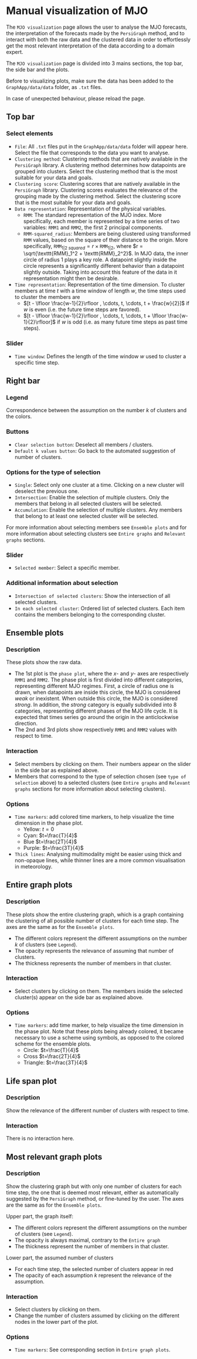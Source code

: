 
Manual visualization of MJO
===============================================================================

The `MJO visualization` page allows the user to analyse the MJO forecasts, the interpretation of the forecasts made by the `PersiGraph` method, and to interact with both the raw data and the clustered data in order to effortlessly get the most relevant interpretation of the data according to a domain expert.

The `MJO visualization` page is divided into 3 mains sections, the top bar, the side bar and the plots.

Before to visualizing plots, make sure the data has been added to the `GraphApp/data/data` folder, as `.txt` files.

In case of unexpected behaviour, please reload the page.

Top bar
-------------------------------------------------------------------------------

### Select elements

- `File`: All `.txt` files put in the `GraphApp/data/data` folder will appear here. Select the file that corresponds to the data you want to analyse.
- `Clustering method`: Clustering methods that are natively available in the `PersiGraph` library. A clustering method determines how datapoints are grouped into clusters. Select the clustering method that is the most suitable for your data and goals.
- `Clustering score`: Clustering scores that are natively available in the `PersiGraph` library. Clustering scores evaluates the relevance of the grouping made by the clustering method. Select the clustering score that is the most suitable for your data and goals.
- `Data representation`: Representation of the physical variables.
  - `RMM`: The standard representation of the MJO index. More specifically, each member is represented by a time series of two variables: `RMM1` and `RMM2`, the first 2 principal components.
  - `RMM-squared_radius`: Members are being clustered using transformed `RMM` values, based on the square of their distance to the origin. More specifically, $\texttt{RMM}_{1|2\;squared} = r \times \texttt{RMM}_{1|2}$, where $r = \sqrt{\texttt{RMM}_1^2 + \texttt{RMM}_2^2}$. In MJO data, the inner circle of radius 1 plays a key role. A datapoint slightly inside the circle represents a significantly different behavior than a datapoint slightly outside. Taking into account this feature of the data in it representation might then be desirable.
- `Time representation`: Representation of the time dimension. To cluster members at time $t$ with a time window of length $w$, the time steps used to cluster the members are
  - $[t - \lfloor \frac{w-1}{2}\rfloor , \cdots, t, \cdots, t + \frac{w}{2}]$ if $w$ is even (i.e. the future time steps are favored).
  - $[t - \lfloor \frac{w-1}{2}\rfloor , \cdots, t, \cdots, t + \lfloor \frac{w-1}{2}\rfloor]$ if $w$ is odd (i.e. as many future time steps as past time steps).

### Slider

- `Time window`: Defines the length of the time window $w$ used to cluster a specific time step.

Right bar
-------------------------------------------------------------------------------

### Legend

Correspondence between the assumption on the number $k$ of clusters and the colors.

### Buttons

- `Clear selection button`: Deselect all members / clusters.
- `Default k values button`: Go back to the automated suggestion of number of clusters.

### Options for the type of selection

- `Single`: Select only one cluster at a time. Clicking on a new cluster will deselect the previous one.
- `Intersection`: Enable the selection of multiple clusters. Only the members that belong in all selected clusters will be selected.
- `Accumulation`: Enable the selection of multiple clusters. Any members that belong to at least one selected cluster will be selected.

For more information about selecting members see `Ensemble plots` and for more information about selecting clusters see `Entire graphs` and `Relevant graphs` sections.

### Slider

- `Selected member`: Select a specific member.

### Additional information about selection

- `Intersection of selected clusters`: Show the intersection of all selected clusters.
- `In each selected cluster`: Ordered list of selected clusters. Each item contains the members belonging to the corresponding cluster.

Ensemble plots
-------------------------------------------------------------------------------

### Description

These plots show the raw data.

- The 1st plot is the `phase plot`, where the $x$- and $y$- axes are respectively `RMM1` and `RMM2`. The phase plot is first divided into different categories, representing different MJO regimes. First, a circle of radius one is drawn, when datapoints are inside this circle, the MJO is considered *weak* or inexistent. When outside this circle, the MJO is considered *strong*. In addition, the *strong* category is equally subdivided into 8 categories, representing different phases of the MJO life cycle. It is expected that times series go around the origin in the anticlockwise direction.
- The 2nd and 3rd plots show respectively `RMM1` and `RMM2` values with respect to time.

### Interaction

- Select members by clicking on them. Their numbers appear on the slider in the side bar as explained above.
- Members that correspond to the type of selection chosen (see `type of selection` above) to a selected clusters (see `Entire graphs` and `Relevant graphs` sections for more information about selecting clusters).

### Options

- `Time markers`: add colored time markers, to help visualize the time dimension in the phase plot.
  - Yellow: $t=0$
  - Cyan: $t=\frac{T}{4}$
  - Blue $t=\frac{2T}{4}$
  - Purple: $t=\frac{3T}{4}$
- `Thick lines`: Analysing multimodality might be easier using thick and non-opaque lines, while thinner lines are a more common visualisation in meteorology.

Entire graph plots
-------------------------------------------------------------------------------

### Description

These plots show the entire clustering graph, which is a graph containing the clustering of all possible number of clusters for each time step. The axes are the same as for the `Ensemble plots`.

- The different colors represent the different assumptions on the number $k$ of clusters (see `Legend`).
- The opacity represents the relevance of assuming that number of clusters.
- The thickness represents the number of members in that cluster.

### Interaction

- Select clusters by clicking on them. The members inside the selected cluster(s) appear on the side bar as explained above.

### Options

- `Time markers`: add time marker, to help visualize the time dimension in the phase plot. Note that these plots being already colored, it became necessary to use a scheme using symbols, as opposed to the colored scheme for the ensemble plots.
  - Circle: $t=\frac{T}{4}$
  - Cross $t=\frac{2T}{4}$
  - Triangle: $t=\frac{3T}{4}$

Life span plot
-------------------------------------------------------------------------------

### Description

Show the relevance of the different number of clusters with respect to time.
### Interaction

There is no interaction here.

Most relevant graph plots
-------------------------------------------------------------------------------

### Description

Show the clustering graph but with only one number of clusters for each time step, the one that is deemed most relevant, either as automatically suggested by the `PersiGraph` method, or fine-tuned by the user. The axes are the same as for the `Ensemble plots`.

Upper part, the graph itself:

- The different colors represent the different assumptions on the number of clusters (see `Legend`).
- The opacity is always maximal, contrary to the `Entire graph`
- The thickness represent the number of members in that cluster.

Lower part, the assumed number of clusters

- For each time step, the selected number of clusters appear in red
- The opacity of each assumption $k$ represent the relevance of the assumption.

### Interaction

- Select clusters by clicking on them.
- Change the number of clusters assumed by clicking on the different nodes in the lower part of the plot.

### Options

- `Time markers`: See corresponding section in `Entire graph plots`.